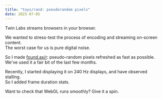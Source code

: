 ```yaml
---
title: "toys/rand: pseudorandom pixels"
date: 2025-07-05
---
```


Twin Labs streams browsers in your browser.

We wanted to stress-test the process of encoding and streaming on-screen content.  
The worst case for us is pure digital noise.

So I made [found.as/r](https://found.as/r): pseudo-random pixels refreshed as fast as possible.  
We've used it a fair bit of the last few months.

Recently, I started displaying it on 240 Hz displays, and have observed stalling.  
So I added frame duration stats.

Want to check that WebGL runs smoothly? Give it a spin.
